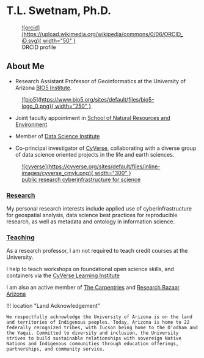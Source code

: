 # T.L. Swetnam, Ph.D. 

<figure markdown>
  <a href="http://orcid.org/0000-0002-6639-7181" rel="orcid">![orcid](https://upload.wikimedia.org/wikipedia/commons/0/06/ORCID_iD.svg){ width="50" } </a>
    <figcaption>ORCID profile</figcaption>
</figure>

## About Me

* Research Assistant Professor of Geoinformatics at the University of Arizona [BIO5 Institute](https://bio5.org). 

<figure markdown> 
  <a href="http://bio5.org/" rel="bio5">![bio5](https://www.bio5.org/sites/default/files/bio5-logo_0.png){ width="250" }
  </a>
</figure>

   * Joint faculty appointment in [School of Natural Resources and Environment](https://snre.arizona.edu)
    
   * Member of [Data Science Institute](https://datascience.arizona.edu/)

* Co-principal investigator of [CyVerse](https://cyverse.org), collaborating with a diverse group of data science oriented projects in the life and earth sciences.

<figure markdown> 
  <a href="http://cyverse.org/" rel="cyverse homepages">![cyverse](https://cyverse.org/sites/default/files/inline-images/cyverse_cmyk.png){ width="300" }
    <figcaption>public research cyberinfrastructure for science</figcaption>
  </a>
</figure>

### [Research](./current_projects/)

My personal research interests include applied use of cyberinfrastructure for geospatial analysis, data science best practices for reproducible research, as well as metadata and ontology in information science.

### [Teaching](./teaching/)

As a research professor, I am not required to teach credit courses at the University.

I help to teach workshops on foundational open science skills, and containers via the [CyVerse Learning Institute](https://learning.cyverse.org) 

I am also an active member of [The Carpentries](https://carpentries.org) and [Research Bazaar Arizona](https://researchbazaar.arizona.edu/)

!!! location "Land Acknowledgement"

    We respectfully acknowledge the University of Arizona is on the land and territories of Indigenous peoples. Today, Arizona is home to 22 federally recognized tribes, with Tucson being home to the O’odham and the Yaqui. Committed to diversity and inclusion, the University strives to build sustainable relationships with sovereign Native Nations and Indigenous communities through education offerings, partnerships, and community service.
